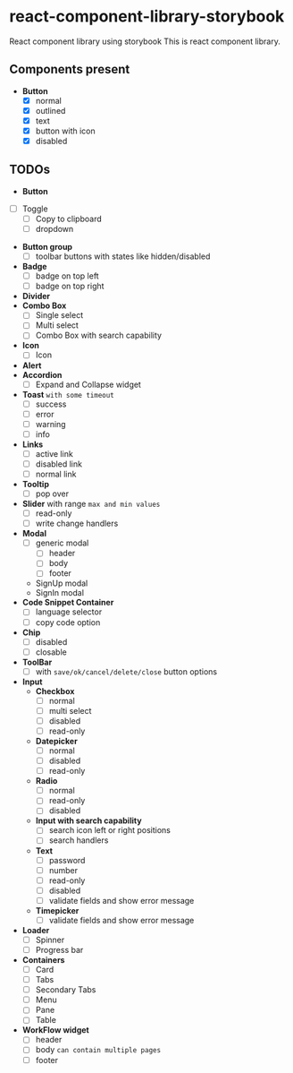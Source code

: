 # react-component-library-storybook

React component library using storybook
This is react component library.

## Components present

- **Button**
  - [x] normal
  - [x] outlined
  - [x] text
  - [x] button with icon
  - [x] disabled

## TODOs

- **Button**
- [ ] Toggle
  - [ ] Copy to clipboard
  - [ ] dropdown
- **Button group**
  - [ ] toolbar buttons with states like hidden/disabled
- **Badge**
  - [ ] badge on top left
  - [ ] badge on top right
- **Divider**
- **Combo Box**
  - [ ] Single select
  - [ ] Multi select
  - [ ] Combo Box with search capability
- **Icon**
  - [ ] Icon
- **Alert**
- **Accordion**
  - [ ] Expand and Collapse widget
- **Toast** `with some timeout`
  - [ ] success
  - [ ] error
  - [ ] warning
  - [ ] info
- **Links**
  - [ ] active link
  - [ ] disabled link
  - [ ] normal link
- **Tooltip**
  - [ ] pop over
- **Slider** with range `max and min values`
  - [ ] read-only
  - [ ] write change handlers
- **Modal**
  - [ ] generic modal
    - [ ] header
    - [ ] body
    - [ ] footer
  - SignUp modal
  - SignIn modal
- **Code Snippet Container**
  - [ ] language selector
  - [ ] copy code option
- **Chip**
  - [ ] disabled
  - [ ] closable
- **ToolBar**
  - [ ] with `save/ok/cancel/delete/close` button options
- **Input**
  - **Checkbox**
    - [ ] normal
    - [ ] multi select
    - [ ] disabled
    - [ ] read-only
  - **Datepicker**
    - [ ] normal
    - [ ] disabled
    - [ ] read-only
  - **Radio**
    - [ ] normal
    - [ ] read-only
    - [ ] disabled
  - **Input with search capability**
    - [ ] search icon left or right positions
    - [ ] search handlers
  - **Text**
    - [ ] password
    - [ ] number
    - [ ] read-only
    - [ ] disabled
    - [ ] validate fields and show error message
  - **Timepicker**
    - [ ] validate fields and show error message
- **Loader**
  - [ ] Spinner
  - [ ] Progress bar
- **Containers**
  - [ ] Card
  - [ ] Tabs
  - [ ] Secondary Tabs
  - [ ] Menu
  - [ ] Pane
  - [ ] Table
- **WorkFlow widget**
  - [ ] header
  - [ ] body `can contain multiple pages`
  - [ ] footer
